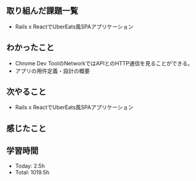 ## 取り組んだ課題一覧
- Rails x ReactでUberEats風SPAアプリケーション
## わかったこと
- Chrome Dev ToolのNetworkではAPIとのHTTP通信を見ることができる。
- アプリの用件定義・設計の概要
## 次やること
- Rails x ReactでUberEats風SPAアプリケーション
## 感じたこと
## 学習時間
- Today: 2.5h
- Total: 1019.5h
